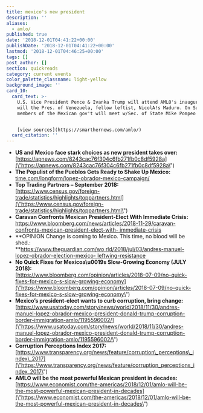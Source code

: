 ```yaml
---
title: mexico's new president
description: ''
aliases:
  - amlo/
published: true
date: '2018-12-01T04:41:22+00:00'
publishDate: '2018-12-01T04:41:22+00:00'
lastmod: '2018-12-01T04:46:25+00:00'
tags: []
post_author: []
section: quickreads
category: current events
color_palette_classname: light-yellow
background_image: ''
card_10:
  card_text: >-
    U.S. Vice President Pence & Ivanka Trump will attend AMLO's inauguration, as
    will the Pres. of Venezuela, fellow leftist, NicolA!s Maduro. On Sunday,
    members of the Mexican gov't will meet w/Sec. of State Mike Pompeo in DC.


    [view sources](https://smarthernews.com/amlo/)
  card_citation: ''
---
```

*   **US and Mexico face stark choices as new president takes over:**  
    [https://apnews.com/8243cac76f304c6fb271fb0c8df5928a](\"https://apnews.com/8243cac76f304c6fb271fb0c8df5928a\")
*   **The Populist of the Pueblos Gets Ready to Shake Up Mexico:**  
    [time.com/longform/lopez-obrador-mexico-campaign/](\"http://time.com/longform/lopez-obrador-mexico-campaign/\")
*   **Top Trading Partners – September 2018:**  
    [https://www.census.gov/foreign-trade/statistics/highlights/toppartners.html](\"https://www.census.gov/foreign-trade/statistics/highlights/toppartners.html\")
*   **Caravan Confronts Mexican President-Elect With Immediate Crisis:**  
    [https://www.bloomberg.com/news/articles/2018-11-29/caravan-confronts-mexican-president-elect-with- immediate-crisis](\"https://www.bloomberg.com/news/articles/2018-11-29/caravan-confronts-mexican-president-elect-with-immediate-crisis\")
*   **OPINION Change is coming to Mexico. This time, no blood will be shed.:  
    **[https://www.theguardian.com/wo rld/2018/jul/03/andres-manuel- lopez-obrador-election-mexico- leftwing-resistance](\"https://www.theguardian.com/world/2018/jul/03/andres-manuel-lopez-obrador-election-mexico-leftwing-resistance\")
*   **No Quick Fixes for Mexicoa\\u0019s Slow-Growing Economy (JULY 2018):**  
    [https://www.bloomberg.com/opinion/articles/2018-07-09/no-quick-fixes-for-mexico-s-slow-growing-economy](\"https://www.bloomberg.com/opinion/articles/2018-07-09/no-quick-fixes-for-mexico-s-slow-growing-economy\")
*   **Mexico’s president-elect wants to curb corruption, bring change:**  
    [https://www.usatoday.com/story/news/world/2018/11/30/andres-manuel-lopez-obrador-mexico-president-donald-trump-corruption-border-immigration-amlo/1195596002/](\"https://www.usatoday.com/story/news/world/2018/11/30/andres-manuel-lopez-obrador-mexico-president-donald-trump-corruption-border-immigration-amlo/1195596002/\")
*   **Corruption Perceptions Index 2017:**  
    [https://www.transparency.org/news/feature/corruption\_perceptions\_index\_2017](\"https://www.transparency.org/news/feature/corruption_perceptions_index_2017\")
*   **AMLO will be the most powerful Mexican president in decades:**  
    [https://www.economist.com/the-americas/2018/12/01/amlo-will-be-the-most-powerful-mexican-president-in-decades](\"https://www.economist.com/the-americas/2018/12/01/amlo-will-be-the-most-powerful-mexican-president-in-decades\")